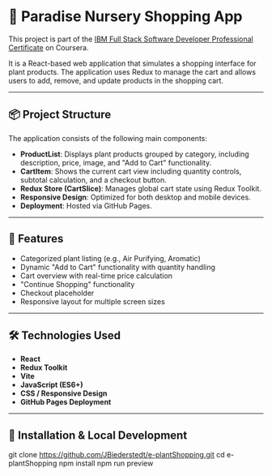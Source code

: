 # 🌿 Paradise Nursery Shopping App

This project is part of the [IBM Full Stack Software Developer Professional Certificate](https://www.coursera.org/professional-certificates/ibm-full-stack-cloud-developer) on Coursera.

It is a React-based web application that simulates a shopping interface for plant products. The application uses Redux to manage the cart and allows users to add, remove, and update products in the shopping cart.

---

## 📦 Project Structure

The application consists of the following main components:

- **ProductList**: Displays plant products grouped by category, including description, price, image, and "Add to Cart" functionality.
- **CartItem**: Shows the current cart view including quantity controls, subtotal calculation, and a checkout button.
- **Redux Store (CartSlice)**: Manages global cart state using Redux Toolkit.
- **Responsive Design**: Optimized for both desktop and mobile devices.
- **Deployment**: Hosted via GitHub Pages.

---

## 🚀 Features

- Categorized plant listing (e.g., Air Purifying, Aromatic)
- Dynamic "Add to Cart" functionality with quantity handling
- Cart overview with real-time price calculation
- "Continue Shopping" functionality
- Checkout placeholder
- Responsive layout for multiple screen sizes

---

## 🛠️ Technologies Used

- **React**
- **Redux Toolkit**
- **Vite**
- **JavaScript (ES6+)**
- **CSS / Responsive Design**
- **GitHub Pages Deployment**

---

## 📂 Installation & Local Development

git clone https://github.com/JBiederstedt/e-plantShopping.git
cd e-plantShopping
npm install
npm run preview

